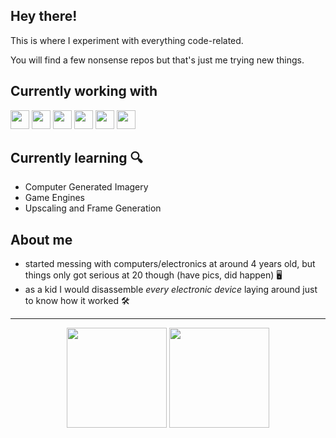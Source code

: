 ## Hey there!

This is where I experiment with everything code-related.

You will find a few nonsense repos but that's just me trying new things.

## Currently working with

<div>
  <img height="30rem" src="https://img.shields.io/badge/php-%23777BB4.svg?style=for-the-badge&logo=php&logoColor=white"/>
  <img height="30rem" src="https://img.shields.io/badge/laravel-%23FF2D20.svg?style=for-the-badge&logo=laravel&logoColor=white"/>
 	<img height="30rem" src="https://img.shields.io/badge/javascript-%23323330.svg?style=for-the-badge&logo=javascript&logoColor=%23F7DF1E"/>
  <img height="30rem" src="https://img.shields.io/badge/react-%2320232a.svg?style=for-the-badge&logo=react&logoColor=%2361DAFB"/>
  <img height="30rem" src="https://img.shields.io/badge/AWS-%23FF9900.svg?style=for-the-badge&logo=amazon-aws&logoColor=white"/>
  <img height="30rem" src="https://img.shields.io/badge/github%20actions-%232671E5.svg?style=for-the-badge&logo=githubactions&logoColor=white"/>
</div>

## Currently learning 🔍

- Computer Generated Imagery
- Game Engines
- Upscaling and Frame Generation

## About me

- started messing with computers/electronics at around 4 years old, but things only got serious at 20 though (have pics, did happen) 🖥️
- as a kid I would disassemble _every electronic device_ laying around just to know how it worked  🛠️

---

<div align="center">
  <img height="160em" src="https://github-readme-stats-mhpsantos.vercel.app/api?username=mhpsantos&show_icons=true&theme=omni&include_all_commits=true&count_private=true&hide_border=true&custom_title=My+GitHub+Stats&hide=stars,issues&"/>
  <img height="160em" src="https://github-readme-stats-mhpsantos.vercel.app/api/top-langs/?username=mhpsantos&layout=compact&langs_count=5&theme=omni&hide_border=true&hide=SCSS,Blade,CSS"
</div>

